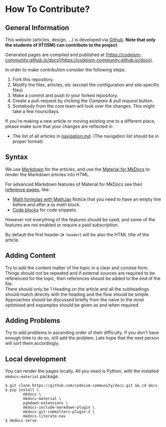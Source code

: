 # How To Contribute?

## General Information

This website (articles, design, ...) is developed via [Github](https://github.com/codeism-community/docs). **Note that only the students of IIT(ISM) can contribute to the project**.

Generated pages are compiled and published at [https://codeism-community.github.io/docs](https://codeism-community.github.io/docs).

In order to make contribution consider the following steps:

1. Fork this repository.
2. Modify the files, articles, etc (except the configuration and site specific files)
3. Make a commit and push to your forked repository.
4. Create a pull-request by clicking the _Compare & pull request_ button.
5. Somebody from the core team will look over the changes. This might take a few hours/days.

If you're making a new article or moving existing one to a different place, please make sure that your changes are reflected in

- The list of all articles in [navigation.md](https://github.com/CodeISM-Community/docs/blob/main/docs/navigation.md). (The navigation list should be in proper format)

## Syntax

We use [Markdown](https://daringfireball.net/projects/markdown) for the articles, and use the [Material for MkDocs](https://squidfunk.github.io/mkdocs-material/) to render the Markdown articles into HTML.

For advanced Markdown features of Material for MkDocs see their [reference pages](https://squidfunk.github.io/mkdocs-material/reference/formatting), like:

- [Math formulas with MathJax](https://squidfunk.github.io/mkdocs-material/reference/mathjax/#usage)
  Notice that you need to have an empty line before and after a `$$` math block.
- [Code blocks](https://squidfunk.github.io/mkdocs-material/reference/code-blocks/#usage) for code snippets.

However not everything of the features should be used, and some of the features are not enabled or require a paid subscription.

By default the first header (`# header`) will be also the HTML title of the article. 

## Adding Content

Try to add the content matter of the topic in a clear and consise form. Things should not be repeated and if external sources are required to be referenced for the topic, then references should be added to the end of the file. <br>
There should only be 1 Heading on the article and all the subheadings should match directly with the heading and the flow should be simple. Approaches should be discussed briefly from the naive to the most optimised and expamples should be given as and when required.

## Adding Problems

Try to add problems in ascending order of their difficulty. If you don't have enough time to do so, still add the problem. Lets hope that the next person will sort them accordingly.

## Local development

You can render the pages locally. All you need is Python, with the installed `mkdocs-material` package.

```console
$ git clone https://github.com/codeism-community/docs.git && cd docs
$ pip install \
        mkdocs \
        mkdocs-material \
        pymdown-extensions \
        mkdocs-include-markdown-plugin \
        mkdocs-git-committers-plugin-2 \
        mkdocs-literate-nav
$ mkdocs serve
```

